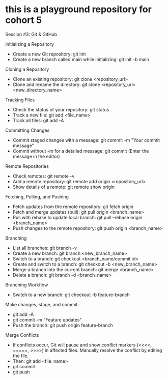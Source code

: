 # this is a playground repository for cohort 5

Session #3: Git & GitHub

Initializing a Repository
- Create a new Git repository: git init
- Create a new branch called main while initializing: git init -b main


Cloning a Repository
- Clone an existing repository: git clone <repository_url>
- Clone and rename the directory: git clone <repository_url> <new_directory_name>


Tracking Files
- Check the status of your repository: git status
- Track a new file: git add <file_name>
- Track all files: git add -A


Committing Changes
- Commit staged changes with a message: git commit -m "Your commit message"
- Commit without -m for a detailed message: git commit (Enter the message in the editor)


Remote Repositories
- Check remotes: git remote -v
- Add a remote repository: git remote add origin <repository_url>
- Show details of a remote: git remote show origin


Fetching, Pulling, and Pushing
- Fetch updates from the remote repository: git fetch origin
- Fetch and merge updates (pull): git pull origin <branch_name>
- Pull with rebase to update local branch: git pull –rebase origin <branch_name>
- Push changes to the remote repository: git push origin <branch_name>


Branching
- List all branches: git branch -v
- Create a new branch: git branch <new_branch_name>
- Switch to a branch: git checkout <branch_name/commit id>
- Create and switch to a branch: git checkout -b <new_branch_name>
- Merge a branch into the current branch: git merge <branch_name>
- Delete a branch: git branch -d <branch_name>


Branching Workflow
- Switch to a new branch: git checkout -b feature-branch


Make changes, stage, and commit:
- git add -A
- git commit -m "Feature updates"
- Push the branch: git push origin feature-branch

Merge Conflicts
- If conflicts occur, Git will pause and show conflict markers (<<<<, =====, >>>>) in affected files. Manually resolve the conflict by editing the file. 
- Then: git add <file_name>
- git commit
- git push
